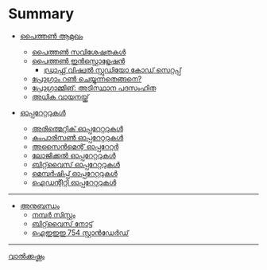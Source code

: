# Summary

- [പൈത്തണ്‍ ആമുഖം](./chapter1/1_introduction.md)
	- [പൈത്തണ്‍ സവിശേഷതകള്‍](./chapter1/1_1_python_features.md)
	- [പൈത്തണ്‍ ഇന്‍സ്റ്റൊളേഷന്‍](./chapter1/1_2_python_installation.md)
		- [ഡ്രാഫ്റ്റ് വിഷ്വല്‍ സ്റ്റുഡിയോ കോഡ് സെറ്റപ്പ്]()
		<!-- - [Draft വിഷ്വല്‍ സ്റ്റുഡിയോ കോഡ് സെറ്റപ്പ്](chapter1/1_2_vs_code_setup.md) -->
	- [പ്രോഗ്രാം റണ്‍ ചെയ്യുന്നതെങ്ങനെ?](./chapter1/1_3_run_python.md)
	- [പ്രോഗ്രാമ്മിങ്: അടിസ്ഥാന പദസംഹിത](./chapter1/1_4_basic_terminology.md)
	- [അധിക വായനയ്ക്ക്](./chapter1/know_more.md)

- [ഓപ്പറേറ്ററുകള്‍](chapter2/2_introduction.md)
	- [അരിത്മെറ്റിക് ഓപ്പറേറ്ററുകള്‍](chapter2/2_1_arithmetic_operators.md)
	- [കംപാരിസണ്‍ ഓപ്പറേറ്ററുകള്‍](chapter2/2_2_comparison_operators.md)
	- [അസൈന്‍മെന്റ് ഓപ്പറേറ്റര്‍](chapter2/2_3_assignment_operators.md)
	- [ലോജിക്കല്‍ ഓപ്പറേറ്ററുകള്‍](chapter2/2_4_logical_operators.md)
	- [ബിറ്റ്‌വൈസ് ഓപ്പറേറ്ററുകള്‍](chapter2/2_5_bitwise_operators.md)
	- [മെമ്പര്‍ഷിപ്പ് ഓപ്പറേറ്ററുകള്‍](chapter2/2_6_membership_operators.md)
	- [ഐഡന്റിറ്റി ഓപ്പറേറ്ററുകള്‍](chapter2/2_7_identity_operators.md)

-----------

- [അനുബന്ധം](appendix/introduction.md)
	- [നമ്പര്‍ സിസ്റ്റം](appendix/number_system.md)
  	- [ബിറ്റ്‌വൈസ് നോട്ട്](appendix/not_is_not.md)
	- [ഐ‌ഇ‌ഇ‌ഇ 754 സ്റ്റാന്‍ഡേര്‍ഡ്]()
-----------

[വാല്‍ക്കഷ്ണം](misc/valkkashnam.md)
